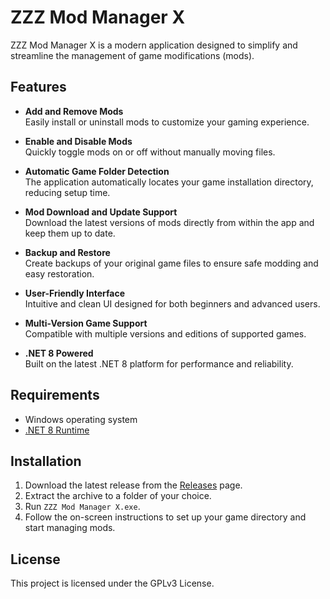 # ZZZ Mod Manager X

ZZZ Mod Manager X is a modern application designed to simplify and streamline the management of game modifications (mods).

## Features

- **Add and Remove Mods**  
  Easily install or uninstall mods to customize your gaming experience.

- **Enable and Disable Mods**  
  Quickly toggle mods on or off without manually moving files.

- **Automatic Game Folder Detection**  
  The application automatically locates your game installation directory, reducing setup time.

- **Mod Download and Update Support**  
  Download the latest versions of mods directly from within the app and keep them up to date.

- **Backup and Restore**  
  Create backups of your original game files to ensure safe modding and easy restoration.

- **User-Friendly Interface**  
  Intuitive and clean UI designed for both beginners and advanced users.

- **Multi-Version Game Support**  
  Compatible with multiple versions and editions of supported games.

- **.NET 8 Powered**  
  Built on the latest .NET 8 platform for performance and reliability.

## Requirements

- Windows operating system
- [.NET 8 Runtime](https://dotnet.microsoft.com/en-us/download/dotnet/8.0)

## Installation

1. Download the latest release from the [Releases](https://github.com/your-repo/releases) page.
2. Extract the archive to a folder of your choice.
3. Run `ZZZ Mod Manager X.exe`.
4. Follow the on-screen instructions to set up your game directory and start managing mods.

## License

This project is licensed under the GPLv3 License.

